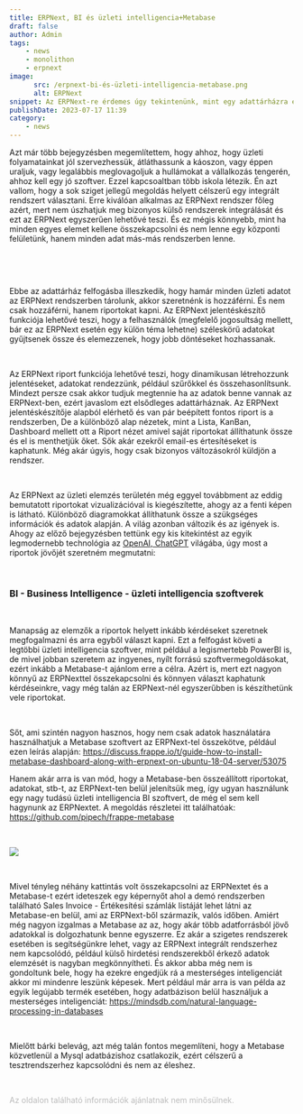 ```yaml
---
title: ERPNext, BI és üzleti intelligencia+Metabase
draft: false
author: Admin
tags:
    - news
    - monolithon
    - erpnext
image:
      src: /erpnext-bi-és-üzleti-intelligencia-metabase.png
      alt: ERPNext
snippet: Az ERPNext-re érdemes úgy tekintenünk, mint egy adattárházra és minden fontos üzleti adat központi tárolóegységére.
publishDate: 2023-07-17 11:39
category:
    - news
---
```


<p>Azt már több bejegyzésben megemlítettem, hogy ahhoz, hogy üzleti folyamatainkat jól szervezhessük, átláthassunk a káoszon, vagy éppen uraljuk, vagy legalábbis meglovagoljuk a hullámokat a vállalkozás tengerén, ahhoz kell egy jó szoftver. Ezzel kapcsoaltban több iskola létezik. Én azt vallom, hogy a sok sziget jellegű megoldás helyett célszerű egy integrált rendszert választani. Erre kiválóan alkalmas az ERPNext rendszer főleg azért, mert nem úszhatjuk meg bizonyos külső rendszerek integrálását és ezt az ERPNext egyszerűen lehetővé teszi. És ez mégis könnyebb, mint ha minden egyes elemet kellene összekapcsolni és nem lenne egy központi felületünk, hanem minden adat más-más rendszerben lenne.</p><p><br></p><p><br></p><p>Ebbe az adattárház felfogásba illeszkedik, hogy hamár minden üzleti adatot az ERPNext rendszerben tárolunk, akkor szeretnénk is hozzáférni. És nem csak hozzáférni, hanem riportokat kapni. Az ERPNext jelentéskészítő funkciója lehetővé teszi, hogy a felhasználók (megfelelő jogosultság mellett, bár ez az ERPNext esetén egy külön téma lehetne) széleskörű adatokat gyűjtsenek össze és elemezzenek, hogy jobb döntéseket hozhassanak.</p><p><br></p><p>Az ERPNext riport funkciója lehetővé teszi, hogy dinamikusan létrehozzunk jelentéseket, adatokat rendezzünk, például szűrőkkel és összehasonlítsunk. Mindezt persze csak akkor tudjuk megtennie ha az adatok benne vannak az ERPNext-ben, ezért javaslom ezt elsődleges adattárháznak. Az ERPNext jelentéskészítője alapból elérhető és van pár beépített fontos riport is a rendszerben, De a különböző alap nézetek, mint a Lista, KanBan, Dashboard mellett ott a Riport nézet amivel saját riportokat állíthatunk össze és el is menthetjük őket. Sők akár ezekről email-es értesítéseket is kaphatunk. Még akár úgyis, hogy csak bizonyos változásokról küldjön a rendszer.</p><p><br></p><p>Az ERPNext az üzleti elemzés területén még eggyel továbbment az eddig bemutatott riportokat vizualizációval is kiegészítette, ahogy az a fenti képen is látható. Különböző diagramokkat állíthatunk össze a szükgséges információk és adatok alapján. A világ azonban változik és az igények is. Ahogy az előző bejegyzésben tettünk egy kis kitekintést az egyik legmodernebb technológia az <a href="https://www.monolithon.com/blog/hirek/erpnext-%C3%A9s-a-chatgpt" rel="noopener noreferrer">OpenAI, ChatGPT</a> világába, úgy most a riportok jövőjét szeretném megmutatni:</p><p><br></p><h3>BI - Business Intelligence - üzleti intelligencia szoftverek</h3><p><br></p><p>Manapság az elemzők a riportok helyett inkább kérdéseket szeretnek megfogalmazni és arra egyből választ kapni. Ezt a felfogást követi a legtöbbi üzleti intelligencia szoftver, mint például a legismertebb PowerBI is, de mivel jobban szeretem az ingyenes, nyílt forrású szoftvermegoldásokat, ezért inkább a Metabase-t ajánlom erre a célra. Azért is, mert ezt nagyon könnyű az ERPNexttel összekapcsolni és könnyen választ kaphatunk kérdéseinkre, vagy még talán az ERPNext-nél egyszerűbben is készíthetünk vele riportokat.</p><p><br></p><p>Sőt, ami szintén nagyon hasznos, hogy nem csak adatok használatára használhatjuk a Metabase szoftvert az ERPNext-tel összekötve, például ezen leírás alapján: <a href="https://discuss.frappe.io/t/guide-how-to-install-metabase-dashboard-along-with-erpnext-on-ubuntu-18-04-server/53075" rel="noopener noreferrer">https://discuss.frappe.io/t/guide-how-to-install-metabase-dashboard-along-with-erpnext-on-ubuntu-18-04-server/53075</a></p><p>Hanem akár arra is van mód, hogy a Metabase-ben összeállított riportokat, adatokat, stb-t, az ERPNext-ten belül jelenítsük meg, így ugyan használunk egy nagy tudású üzleti intelligencia BI szoftvert, de még el sem kell hagynunk az ERPNextet. A megoldás részletei itt találhatóak: <a href="https://github.com/pipech/frappe-metabase" rel="noopener noreferrer">https://github.com/pipech/frappe-metabase</a></p><p><br></p><p><img src="/jF7FETk.jpg"></p><p><br></p><p>Mivel tényleg néhány kattintás volt összekapcsolni az ERPNextet és a Metabase-t ezért ideteszek egy képernyőt ahol a demó rendszerben található Sales Invoice - Értékesítési számlák listáját lehet látni az Metabase-en belül, ami az ERPNext-ből származik, valós időben. Amiért még nagyon izgalmas a Metabase az az, hogy akár több adatforrásból jövő adatokkal is dolgozhatunk benne egyszerre. Ez akár a szigetes rendszerek esetében is segítségünkre lehet, vagy az ERPNext integrált rendszerhez nem kapcsolódó, például külső hirdetési rendszerekből érkező adatok elemzését is nagyban megkönnyítheti. És akkor abba még nem is gondoltunk bele, hogy ha ezekre engedjük rá a mesterséges inteligenciát akkor mi mindenre leszünk képesek. Mert például már arra is van példa az egyik legújabb termék esetében, hogy adatbázison belül használjuk a mesterséges inteligenciát: <a href="https://mindsdb.com/natural-language-processing-in-databases" rel="noopener noreferrer">https://mindsdb.com/natural-language-processing-in-databases</a></p><p><br></p><p>Mielőtt bárki belevág, azt még talán fontos megemlíteni, hogy a Metabase közvetlenül a Mysql adatbázishoz csatlakozik, ezért célszerű a tesztrendszerhez kapcsolódni és nem az éleshez. </p><p><br></p>

<p><span style="color: rgb(187, 187, 187);">Az oldalon található információk ajánlatnak nem minősülnek. </span></p>

